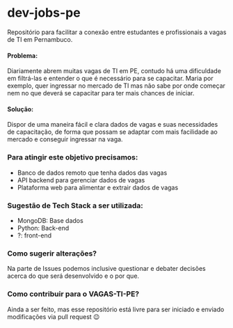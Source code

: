 # dev-jobs-pe

Repositório para facilitar a conexão entre estudantes e profissionais a vagas de TI em Pernambuco.

#### Problema:

Diariamente abrem muitas vagas de TI em PE, contudo há uma dificuldade em filtrá-las e entender o que é necessário para se capacitar.
Maria por exemplo, quer ingressar no mercado de TI mas não sabe por onde começar nem no que deverá se capacitar para ter mais chances de iniciar.

#### Solução:

Dispor de uma maneira fácil e clara dados de vagas e suas necessidades de capacitação, de forma que possam se adaptar com mais facilidade ao mercado e conseguir ingressar na vaga.

### Para atingir este objetivo precisamos:

- Banco de dados remoto que tenha dados das vagas
- API backend para gerenciar dados de vagas
- Plataforma web para alimentar e extrair dados de vagas

### Sugestão de Tech Stack a ser utilizada:

- MongoDB: Base dados
- Python: Back-end
- ?: front-end

### Como sugerir alterações?

Na parte de Issues podemos inclusive questionar e debater decisões acerca do que será desenvolvido e o por que.

### Como contribuir para o VAGAS-TI-PE?

Ainda a ser feito, mas esse repositório está livre para ser iniciado e enviado modificações via pull request :wink:
